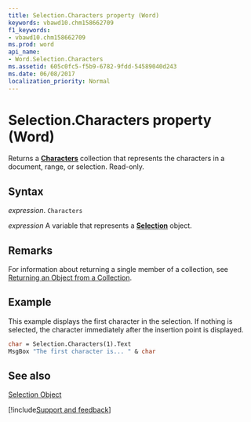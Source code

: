 ```yaml
---
title: Selection.Characters property (Word)
keywords: vbawd10.chm158662709
f1_keywords:
- vbawd10.chm158662709
ms.prod: word
api_name:
- Word.Selection.Characters
ms.assetid: 605c0fc5-f5b9-6782-9fdd-54589040d243
ms.date: 06/08/2017
localization_priority: Normal
---
```



# Selection.Characters property (Word)

Returns a  **[Characters](Word.characters.md)** collection that represents the characters in a document, range, or selection. Read-only.


## Syntax

_expression_. `Characters`

_expression_ A variable that represents a **[Selection](Word.Selection.md)** object.


## Remarks

For information about returning a single member of a collection, see [Returning an Object from a Collection](../word/Concepts/Miscellaneous/returning-an-object-from-a-collection-word.md).


## Example

This example displays the first character in the selection. If nothing is selected, the character immediately after the insertion point is displayed.


```vb
char = Selection.Characters(1).Text 
MsgBox "The first character is... " & char
```


## See also


[Selection Object](Word.Selection.md)

[!include[Support and feedback](~/includes/feedback-boilerplate.md)]
